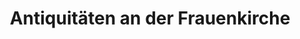 ---
title: "Antiquitäten an der Frauenkirche"
url: /meissen/antiquitaeten-an-der-frauenkirche/
shop: Antiquitäten
---